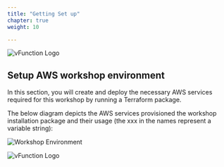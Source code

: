 ```yaml
---
title: "Getting Set up"
chapter: true
weight: 10

---
```


![vFunction Logo](/images/vFunction.png)

## Setup AWS workshop environment

In this section, you will create and deploy the necessary AWS services required for this workshop by running a Terraform
package.

The below diagram depicts the AWS services provisioned the workshop installation package and their usage (the xxx in the names represent a variable string):

![Workshop Environment](/images/Workshop-Environment-AWS-TF.png)


![vFunction Logo](/images/vFunction.png)

